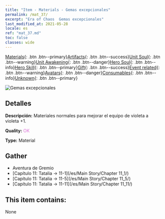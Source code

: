 ```yaml
---
title: "Item - Materials - Gemas excepcionales"
permalink: /mat_37/
excerpt: "Era of Chaos  Gemas excepcionales"
last_modified_at: 2021-05-28
locale: es
ref: "mat_37.md"
toc: false
classes: wide
---
```

 [Materials](/ItemsES/){: .btn .btn--primary}[Artifacts](/ItemsES/Artifacts/){: .btn .btn--success}[Unit Soul](/ItemsES/UnitSoul/){: .btn .btn--warning}[Unit Awakening](/ItemsES/UnitAwakening/){: .btn .btn--danger}[Hero Soul](/ItemsES/HeroSoul/){: .btn .btn--info}[Hero Skill](/ItemsES/HeroSkill/){: .btn .btn--primary}[Gift](/ItemsES/Gift/){: .btn .btn--success}[Event related](/ItemsES/Events/){: .btn .btn--warning}[Avatars](/ItemsES/Avatars/){: .btn .btn--danger}[Consumables](/ItemsES/Consumables/){: .btn .btn--info}[Unknown](/ItemsES/Unknown/){: .btn .btn--primary}

 ![Gemas excepcionales](/images/t/i_cailiao_baoshi2.png)

## Detalles
 **Descripción:** Materiales normales para mejorar el equipo de violeta a violeta +1.

 **Quality:** <span style="color: #DA70D6">OK</span>

 **Type:** Material

## Gather

*    Aventura de Gremio 
*    [Capítulo 11: Tatalia -> 11-1](/es/Main Story/Chapter 11_1/) 
*    [Capítulo 11: Tatalia -> 11-5](/es/Main Story/Chapter 11_5/) 
*    [Capítulo 11: Tatalia -> 11-11](/es/Main Story/Chapter 11_11/) 

## This item contains:

  None

